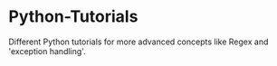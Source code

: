 # Python-Tutorials
Different Python tutorials for more advanced concepts like Regex and 'exception handling'.
